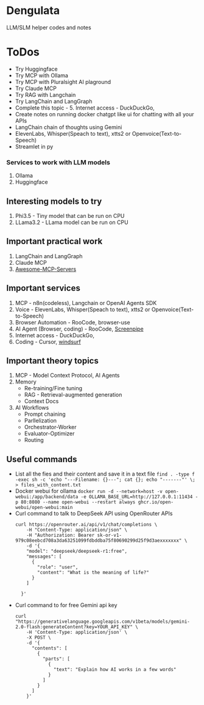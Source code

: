 # Dengulata
LLM/SLM helper codes and notes

# ToDos
- Try Huggingface
- Try MCP with Ollama
- Try MCP with Pluralsight AI plaground 
- Try Claude MCP
- Try RAG with Langchain
- Try LangChain and LangGraph
- Complete this topic - 5. Internet access       -  DuckDuckGo,
- Create notes on running docker chatgpt like ui for chatting with all your APIs 
- LangChain chain of thoughts using Gemini
- ElevenLabs, Whisper(Speach to text), xtts2 or Openvoice(Text-to-Speech)
- Streamlet in py

### Services to work with LLM models
1. Ollama
2. Huggingface

## Interesting models to try
1. Phi3.5       - Tiny model that can be run on CPU
2. LLama3.2     - LLama model can be run on CPU

## Important practical work
1. LangChain and LangGraph
2. Claude MCP
3. [Awesome-MCP-Servers](https://github.com/punkpeye/awesome-mcp-servers) 

## Important services
1. MCP                   -  n8n(codeless), Langchain or OpenAI Agents SDK
2. Voice                 -  ElevenLabs, Whisper(Speach to text), xtts2 or Openvoice(Text-to-Speech)
3. Browser Automation    -  RooCode, browser-use
4. AI Agent (Browser, coding) - RooCode, [Screenpipe](https://github.com/mediar-ai/screenpipe)
5. Internet access       -  DuckDuckGo,
6. Coding                -  Cursor, [windsurf](https://codeium.com/windsurf)

## Important theory topics 
1. MCP - Model Context Protocol, AI Agents
2. Memory
    -    Re-training/Fine tuning
    -    RAG - Retrieval-augmented generation
    -    Context Docs
3. AI Workflows
    -    Prompt chaining
    -    Parllelization
    -    Orchestrator-Worker
    -    Evaluator-Optimizer
    -    Routing

## Useful commands
- List all the fies and their content and save it in a text file ```find . -type f -exec sh -c 'echo "---Filename: {}---"; cat {}; echo "-------"' \; > files_with_content.txt```
- Docker webui for ollama ```docker run -d --network=host -v open-webui:/app/backend/data -e OLLAMA_BASE_URL=http://127.0.0.1:11434 -p 80:8080 --name open-webui --restart always ghcr.io/open-webui/open-webui:main```
- Curl command to talk to DeepSeek API using OpenRouter APIs
  ```
  curl https://openrouter.ai/api/v1/chat/completions \
      -H "Content-Type: application/json" \
      -H "Authorization: Bearer sk-or-v1-979c08eebcd708a3da63251099fdbddba75f80690299d25f9d3aexxxxxxx" \
      -d '{
      "model": "deepseek/deepseek-r1:free",
      "messages": [
        {
          "role": "user",
          "content": "What is the meaning of life?"
        }
      ]
      
    }'
  ```
- Curl command to for free Gemini api key
  ```
  curl "https://generativelanguage.googleapis.com/v1beta/models/gemini-2.0-flash:generateContent?key=YOUR_API_KEY" \
      -H 'Content-Type: application/json' \
      -X POST \
      -d '{
        "contents": [
          {
            "parts": [
              {
                "text": "Explain how AI works in a few words"
              }
            ]
          }
        ]
      }'
  ```
